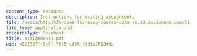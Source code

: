 ```yaml
---
content_type: resource
description: Instructions for writing assignment.
file: /media/https%3A/open-learning-course-data-rc.s3.amazonaws.com/11-229-advanced-writing-seminar-spring-2004/4225857f546f7635cd36d293a7610dda_assignment3.pdf
file_type: application/pdf
resourcetype: Document
title: assignment3.pdf
uid: 4225857f-546f-7635-cd36-d293a7610dda
---
```

